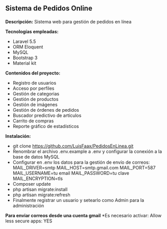 ## <p>Sistema de Pedidos Online</p>


**Descripción:**
Sistema web para gestión de pedidos en línea

**Tecnologías empleadas:**
* Laravel 5.5
* ORM Eloquent
* MySQL
* Bootstrap 3
* Material kit

**Contenidos del proyecto:**
* Registro de usuarios
* Acceso por perfiles
* Gestión de categorias
* Gestión de productos
* Gestión de imágenes
* Gestión de órdenes de pedidos
* Buscador predictivo de artículos
* Carrito de compras
* Reporte gráfico de estadísticos


**Instalación:**
* git clone https://github.com/LuisFaax/PedidosEnLinea.git
* Renombrar el archivo .env.example a .env y configurar la conexión a la base de datos MySQL
* Configurar en .env los datos para la gestión de envío de correos: MAIL_DRIVER=smtp MAIL_HOST=smtp.gmail.com MAIL_PORT=587 MAIL_USERNAME=tu email MAIL_PASSWORD=tu clave MAIL_ENCRYPTION=tls
* Composer update
* php artisan migrate:install
* php artisan migrate:refresh
* Finalmente registrar un usuario y setearlo como Admin para la administración

**Para enviar correos desde una cuenta gmail**
*Es necesario activar: Allow less secure apps: YES
